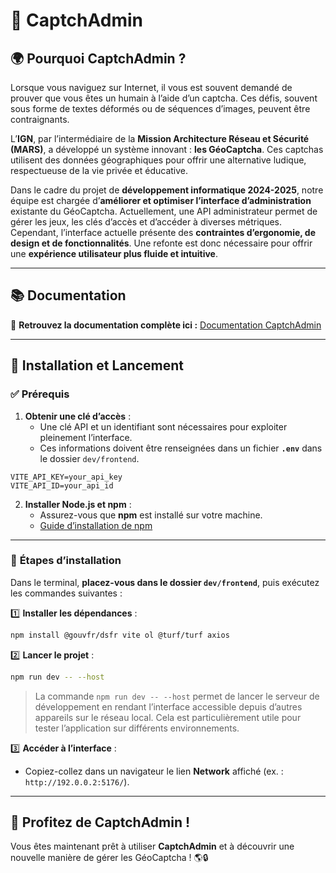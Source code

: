 # 🚀 CaptchAdmin

## 🌍 Pourquoi CaptchAdmin ?

Lorsque vous naviguez sur Internet, il vous est souvent demandé de prouver que vous êtes un humain à l’aide d’un captcha. Ces défis, souvent sous forme de textes déformés ou de séquences d’images, peuvent être contraignants.

L’**IGN**, par l’intermédiaire de la **Mission Architecture Réseau et Sécurité (MARS)**, a développé un système innovant : **les GéoCaptcha**. Ces captchas utilisent des données géographiques pour offrir une alternative ludique, respectueuse de la vie privée et éducative.

Dans le cadre du projet de **développement informatique 2024-2025**, notre équipe est chargée d’**améliorer et optimiser l’interface d’administration** existante du GéoCaptcha. Actuellement, une API administrateur permet de gérer les jeux, les clés d’accès et d’accéder à diverses métriques. Cependant, l’interface actuelle présente des **contraintes d’ergonomie, de design et de fonctionnalités**. Une refonte est donc nécessaire pour offrir une **expérience utilisateur plus fluide et intuitive**.

---

## 📚 Documentation

📌 **Retrouvez la documentation complète ici :** [Documentation CaptchAdmin](https://github.com/MaelQllt/PDI14_GeoCaptcha/blob/main/doc/DOC%20DEV.md)

---

## 🚀 Installation et Lancement

### ✅ **Prérequis**

1. **Obtenir une clé d’accès** :
   - Une clé API et un identifiant sont nécessaires pour exploiter pleinement l’interface.
   - Ces informations doivent être renseignées dans un fichier **`.env`** dans le dossier `dev/frontend`.

```env
VITE_API_KEY=your_api_key
VITE_API_ID=your_api_id
```

2. **Installer Node.js et npm** :
   - Assurez-vous que **npm** est installé sur votre machine.
   - [Guide d’installation de npm](https://docs.npmjs.com/downloading-and-installing-node-js-and-npm)

---

### 🔧 **Étapes d’installation**

Dans le terminal, **placez-vous dans le dossier `dev/frontend`**, puis exécutez les commandes suivantes :

1️⃣ **Installer les dépendances** :
```bash
npm install @gouvfr/dsfr vite ol @turf/turf axios
```

2️⃣ **Lancer le projet** :
```bash
npm run dev -- --host
```
> La commande `npm run dev -- --host` permet de lancer le serveur de développement en rendant l’interface accessible depuis d’autres appareils sur le réseau local. Cela est particulièrement utile pour tester l’application sur différents environnements.

3️⃣ **Accéder à l’interface** :
   - Copiez-collez dans un navigateur le lien **Network** affiché (ex. : `http://192.0.0.2:5176/`).

---

## 🎉 Profitez de CaptchAdmin !

Vous êtes maintenant prêt à utiliser **CaptchAdmin** et à découvrir une nouvelle manière de gérer les GéoCaptcha ! 🌎🔒


